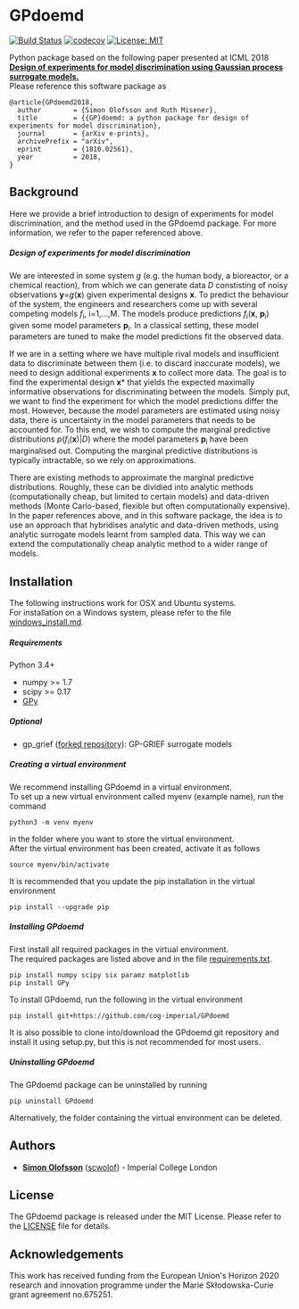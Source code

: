 # GPdoemd
[![Build Status](https://travis-ci.org/cog-imperial/GPdoemd.svg?branch=dev)](https://travis-ci.org/cog-imperial/GPdoemd/branches) [![codecov](https://codecov.io/gh/cog-imperial/GPdoemd/branch/dev/graph/badge.svg)](https://codecov.io/gh/cog-imperial/GPdoemd/branch/dev) [![License: MIT](https://img.shields.io/badge/License-MIT-yellow.svg)](https://opensource.org/licenses/MIT)

Python package based on the following paper presented at ICML 2018  
[**Design of experiments for model discrimination using Gaussian process surrogate models.**](http://proceedings.mlr.press/v80/olofsson18a.html)  
Please reference this software package as
```
@article{GPdoemd2018,
  author        = {Simon Olofsson and Ruth Misener},
  title         = {{GP}doemd: a python package for design of experiments for model discrimination},
  journal       = {arXiv e-prints},
  archivePrefix = "arXiv",
  eprint        = {1810.02561},
  year          = 2018,
}
```

## Background
Here we provide a brief introduction to design of experiments for model discrimination, and the method used in the GPdoemd package. For more information, we refer to the paper referenced above.

##### Design of experiments for model discrimination
We are interested in some system _g_ (e.g. the human body, a bioreactor, or a chemical reaction), from which we can generate data _D_ constisting of noisy observations **y**=_g_(**x**) given experimental designs **x**. To predict the behaviour of the system, the engineers and researchers come up with several competing models _f_<sub>i</sub>, i=1,...,M. The models produce predictions _f_<sub>i</sub>(**x**, **p**<sub>i</sub>) given some model parameters **p**<sub>i</sub>. In a classical setting, these model parameters are tuned to make the model predictions fit the observed data.

If we are in a setting where we have multiple rival models and insufficient data to discriminate between them (i.e. to discard inaccurate models), we need to design additional experiments **x** to collect more data. The goal is to find the experimental design **x**\* that yields the expected maximally informative observations for discriminating between the models. Simply put, we want to find the experiment for which the model predictions differ the most. However, because the model parameters are estimated using noisy data, there is uncertainty in the model parameters that needs to be accounted for. To this end, we wish to compute the marginal predictive distributions _p_(_f_<sub>i</sub>(**x**)|_D_) where the model parameters **p**<sub>i</sub> have been marginalised out. Computing the marginal predictive distributions is typically intractable, so we rely on approximations.

There are existing methods to approximate the marginal predictive distributions. Roughly, these can be dividied into analytic methods (computationally cheap, but limited to certain models) and data-driven methods (Monte Carlo-based, flexible but often computationally expensive). In the paper references above, and in this software package, the idea is to use an approach that hybridises analytic and data-driven methods, using analytic surrogate models learnt from sampled data. This way we can extend the computationally cheap analytic method to a wider range of models.

## Installation
The following instructions work for OSX and Ubuntu systems.  
For installation on a Windows system, please refer to the file [windows_install.md](https://github.com/cog-imperial/GPdoemd/blob/dev/windows_install.md). 

##### Requirements
Python 3.4+
* numpy >= 1.7
* scipy >= 0.17
* [GPy](https://github.com/SheffieldML/GPy)

##### Optional
* gp_grief ([forked repository](https://github.com/scwolof/gp_grief)): GP-GRIEF surrogate models

##### Creating a virtual environment
We recommend installing GPdoemd in a virtual environment.  
To set up a new virtual environment called myenv (example name), run the command
```
python3 -m venv myenv
```
in the folder where you want to store the virtual environment.  
After the virtual environment has been created, activate it as follows
```
source myenv/bin/activate
```
It is recommended that you update the pip installation in the virtual environment
```
pip install --upgrade pip
```

##### Installing GPdoemd
First install all required packages in the virtual environment.  
The required packages are listed above and in the file [requirements.txt](https://github.com/cog-imperial/GPdoemd/blob/master/requirements.txt).  
```
pip install numpy scipy six paramz matplotlib
pip install GPy
```
To install GPdoemd, run the following in the virtual environment
```
pip install git+https://github.com/cog-imperial/GPdoemd
```
It is also possible to clone into/download the GPdoemd git repository and install it using setup.py, but this is not recommended for most users.

##### Uninstalling GPdoemd
The GPdoemd package can be uninstalled by running
```
pip uninstall GPdoemd
```
Alternatively, the folder containing the virtual environment can be deleted.

## Authors
* **[Simon Olofsson](https://www.doc.ic.ac.uk/~so2015/)** ([scwolof](https://github.com/scwolof)) - Imperial College London

## License
The GPdoemd package is released under the MIT License. Please refer to the [LICENSE](https://github.com/cog-imperial/GPdoemd/blob/master/LICENSE) file for details.

## Acknowledgements
This work has received funding from the European Union's Horizon 2020 research and innovation programme under the Marie Skłodowska-Curie grant agreement no.675251.

